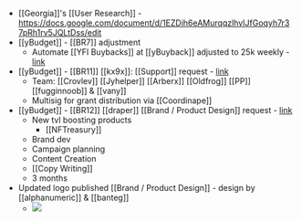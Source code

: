 - [[Georgia]]'s [[User Research]] - https://docs.google.com/document/d/1EZDih6eAMurqqzlhvIJfGoqyh7r37pRh1rv5JQLtDss/edit
- [[yBudget]] - [[BR7]] adjustment
    - Automate [[YFI Buybacks]] at [[yBuyback]] adjusted to 25k weekly - [link](https://github.com/yearn/budget/issues/72#issuecomment-1156848635)
- [[yBudget]] - [[BR11]] [[kx9x]]: [[Support]] request - [link](https://github.com/yearn/budget/issues/76)
    - Team: [[Crovlev]] [[Jyhelper]] [[Arberx]] [[Oldfrog]] [[PP]] [[fugginnoob]] & [[vany]]
    - Multisig for grant distribution via [[Coordinape]]
- [[yBudget]] - [[BR12]] [[draper]] [[Brand / Product Design]] request - [link](https://github.com/yearn/budget/issues/77)
    - New tvl boosting products
        - [[NFTreasury]]
    - Brand dev
    - Campaign planning 
    - Content Creation
    - [[Copy Writing]]
    - 3 months
- Updated logo published [[Brand / Product Design]] - design by [[alphanumeric]] & [[banteg]]
    - ![](https://firebasestorage.googleapis.com/v0/b/firescript-577a2.appspot.com/o/imgs%2Fapp%2Fyearn%2FXMmXCnrUU6.0%5B1%5D.png?alt=media&token=f2e886a7-3e44-4479-ad93-fa1c93ea0c96)
